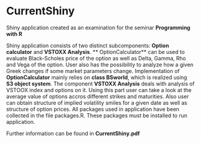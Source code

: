 # CurrentShiny

Shiny application created as an examination for the seminar **Programming with R**

Shiny application consists of two distinct subcomponents: **Option calculator** and **VSTOXX Analysis**. ** OptionCalculator** can be used to evaluate Black-Scholes price of the option as well
as Delta, Gamma, Rho and Vega of the option. User also has the possibility to
analyze how a given Greek changes if some market parameters change. Implementation of **OptionCalculator** mainly relies on **class BSworld**, which is realized using **S3 object system**.
The component **VSTOXX Analysis** deals with analysis of VSTOOX index and
options on it. Using this part user can take a look at the average value of
options accros different strikes and maturities. Also user can obtain structure
of implied volatility smiles for a given date as well as structure of option prices.
All packages used in application have been collected in the file packages.R.
These packages must be installed to run application.


Further information can be found in **CurrentShiny.pdf**
